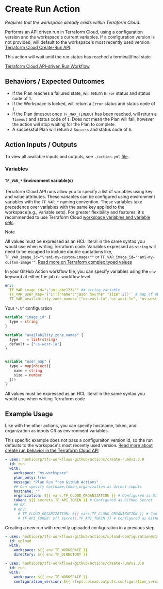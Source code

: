 # Create Run Action

*Requires that the workspace already exists within Terraform Cloud.*

Performs an API driven run in Terraform Cloud, using a configuration version and the workspace's current variables. If a configuration version is not provided, will default to the workspace's most recently used version. [Terraform Cloud Create-Run API](https://developer.hashicorp.com/terraform/cloud-docs/api-docs/run#create-a-run).

This action will wait until the run status has reached a terminal/final state.

[Terraform Cloud API-driven Run Workflow](https://developer.hashicorp.com/terraform/cloud-docs/run/api)

## Behaviors / Expected Outcomes
* If the Plan reaches a failured state, will return `Error` status and status code of `1`.
* If the Workspace is locked, will return a `Error` status and status code of `1`.
* If the Plan timesout once `TF_MAX_TIMEOUT` has been reached, will return a `Timeout` and status code of `1`. Does not mean the Plan will fail, however the action will stop waiting for the Plan to complete.
* A successful Plan will return a `Success` and status code of `0`.

## Action Inputs / Outputs

To view all available inputs and outputs, see `./action.yml` [file](./action.yml).

### Variables

#### `TF_VAR_*` Environment variable(s)
Terraform Cloud API runs allow you to specify a list of variables using key and value attributes. These variables can be configured using environment variables with the `TF_VAR_*` naming convention. These variables take precedence over variables with the same key applied to the workspace(e.g., variable sets). For greater flexibility and features, it's recommended to use Terraform Cloud [workspace variables and variable sets](https://developer.hashicorp.com/terraform/cloud-docs/workspaces/variables).

> [!Note]
All values must be expressed as an HCL literal in the same syntax you would use when writing Terraform code. Variables expressed as `string` will need to be escaped to include double quotations like, `TF_VAR_image_id="\"ami-my-custom-image\""` or `TF_VAR_image_id='"ami-my-custom-image'"`. [Read more on Terraform complex typed values](https://developer.hashicorp.com/terraform/language/values/variables#complex-typed-values)


In your GitHub Action workflow file, you can specify variables using the `env` keyword at either the job or workflow level.

```yml
env:
  TF_VAR_image_id="\"ami-abc123\"" ## string variable
  TF_VAR_user_map='{"1":{"name":"jason bourne","size":2}}'` # map of objects variable
  TF_VAR_availability_zone_names='["us-east-1a","us-west-1c", "us-west-2b"]'` # list of strings variable
```

Your `*.tf` configuration
```terraform
variable "image_id" {
  type = string
}

variable "availability_zone_names" {
  type    = list(string)
  default = ["us-west-1a"]
}


variable "user_map" {
  type = map(object({
    name = string
    size = number
  }))
}
```

All values must be expressed as an HCL literal in the same syntax you would use when writing Terraform code

## Example Usage

Like with the other actions, you can specify hostname, token, and organization as inputs OR as environment variables.

This specific example does not pass a configuraiton version id, so the run defaults to the workspace's most recently used version. [Read more about create run behavior in the Terraform Cloud API](https://developer.hashicorp.com/terraform/cloud-docs/api-docs/run#create-a-run)

```yml
- uses: hashicorp/tfc-workflows-github/actions/create-run@v1.3.0
  id: run
  with:
    workspace: "my-workspace"
    plan_only: true
    message: "Plan Run from GitHub Actions"
    ## Can specify hostname,token,organization as direct inputs
    hostname: ""
    organization: ${{ vars.TF_CLOUD_ORGANIZATION }} # Configured as GitHub configuration variable
    token: ${{ secrets.TF_API_TOKEN }} # Configured as GitHub Secret
    ## OR
    # env:
      # TF_CLOUD_ORGANIZATION: ${{ vars.TF_CLOUD_ORGANIZATION }} # Configured as GitHub configuration variable
      # TF_API_TOKEN: ${{ secrets.TF_API_TOKEN }} # Configured as GitHub Secret
```

Creating a new run with recently uploaded configuration in a previous step

```yml
- uses: hashicorp/tfc-workflows-github/actions/upload-configuration@v1.3.0
  id: upload
  with:
    workspace: ${{ env.TF_WORKSPACE }}
    directory: ${{ env.TF_DIRECTORY }}

- uses: hashicorp/tfc-workflows-github/actions/create-run@v1.3.0
  id: run
  with:
    workspace: ${{ env.TF_WORKSPACE }}
    configuration_version: ${{ steps.upload.outputs.configuration_version_id }}
```
